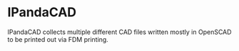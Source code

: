 # IPandaCAD
IPandaCAD collects multiple different CAD files written mostly in OpenSCAD to be printed out via FDM printing.
